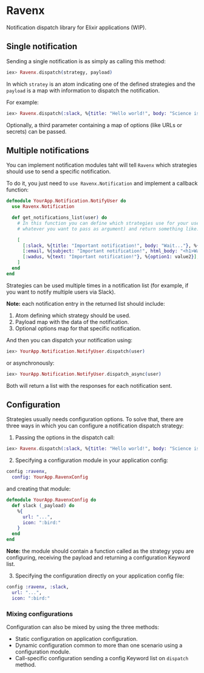 # Ravenx

Notification dispatch library for Elixir applications (WIP).

## Single notification

Sending a single notification is as simply as calling this method:

```elixir
iex> Ravenx.dispatch(strategy, payload)
```

In which `stratey` is an atom indicating one of the defined strategies and the
`payload` is a map with information to dispatch the notification.

For example:

```elixir
iex> Ravenx.dispatch(:slack, %{title: "Hello world!", body: "Science is cool!"})
```

Optionally, a third parameter containing a map of options (like URLs or
secrets) can be passed.

## Multiple notifications

You can implement notification modules taht will tell `Ravenx` which strategies should use to send a specific notification.

To do it, you just need to `use Ravenx.Notification` and implement a callback function:

```elixir
defmodule YourApp.Notification.NotifyUser do
  use Ravenx.Notification

  def get_notifications_list(user) do
    # In this function you can define which strategies use for your user (or
    # whatever you want to pass as argument) and return something like:

    [
      [:slack, %{title: "Important notification!", body: "Wait..."}, %{channel: user.slack_username}],
      [:email, %{subject: "Important notification!", html_body: "<h1>Wait...</h1>", to: user.email_address}],
      [:wadus, %{text: "Important notification!"}, %{option1: value2}],
    ]
  end
end
```

Strategies can be used multiple times in a notification list (for example, if you want to notify multiple users via Slack).

**Note:** each notification entry in the returned list should include:

1. Atom defining which strategy should be used.
2. Payload map with the data of the notification.
3. Optional options map for that specific notification.

And then you can dispatch your notification using:

```elixir
iex> YourApp.Notification.NotifyUser.dispatch(user)
```

or asynchronously:

```elixir
iex> YourApp.Notification.NotifyUser.dispatch_async(user)
```

Both will return a list with the responses for each notification sent.

## Configuration
Strategies usually needs configuration options. To solve that, there are three
ways in which you can configure a notification dispatch strategy:

1. Passing the options in the dispatch call:

  ```elixir
  iex> Ravenx.dispatch(:slack, %{title: "Hello world!", body: "Science is cool!"}, %{url: "...", icon: ":bird:"})
  ```

2. Specifying a configuration module in your application config:

  ```elixir
  config :ravenx,
    config: YourApp.RavenxConfig
  ```

  and creating that module:

  ```elixir
  defmodule YourApp.RavenxConfig do
    def slack (_payload) do
      %{
        url: "...",
        icon: ":bird:"
      }
    end
  end
  ```

  **Note:** the module should contain a function called as the strategy yopu are
  configuring, receiving the payload and returning a configuration Keyword list.

3. Specifying the configuration directly on your application config file:

  ```elixir
  config :ravenx, :slack,
    url: "...",
    icon: ":bird:"
  ```

### Mixing configurations
Configuration can also be mixed by using the three methods:

 * Static configuration on application configuration.
 * Dynamic configuration common to more than one scenario using a configuration module.
 * Call-specific configuration sending a config Keyword list on `dispatch` method.